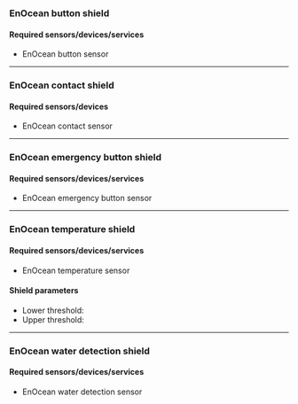 ### EnOcean button shield

#### Required sensors/devices/services
- EnOcean button sensor

---

### EnOcean contact shield

#### Required sensors/devices
- EnOcean contact sensor

---

### EnOcean emergency button shield

#### Required sensors/devices/services
- EnOcean emergency button sensor

---

### EnOcean temperature shield

#### Required sensors/devices/services
- EnOcean temperature sensor

#### Shield parameters
- Lower threshold:
- Upper threshold:

---

### EnOcean water detection shield

#### Required sensors/devices/services
- EnOcean water detection sensor
